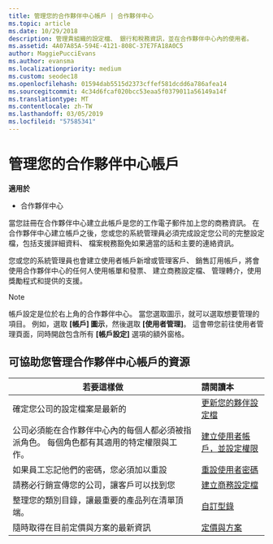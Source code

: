 ```yaml
---
title: 管理您的合作夥伴中心帳戶 | 合作夥伴中心
ms.topic: article
ms.date: 10/29/2018
description: 管理貴組織的設定檔、 銀行和稅務資訊，並在合作夥伴中心內的使用者。
ms.assetid: 4A07A85A-594E-4121-808C-37E7FA18A0C5
author: MaggiePucciEvans
ms.author: evansma
ms.localizationpriority: medium
ms.custom: seodec18
ms.openlocfilehash: 01594dab5515d2373cffef581dcdd6a786afea14
ms.sourcegitcommit: 4c34d6fcaf020bcc53eaa5f0379011a56149a14f
ms.translationtype: MT
ms.contentlocale: zh-TW
ms.lasthandoff: 03/05/2019
ms.locfileid: "57585341"
---
```

# <a name="manage-your-partner-center-account"></a>管理您的合作夥伴中心帳戶

**適用於**

-  合作夥伴中心

當您註冊在合作夥伴中心建立此帳戶是您的工作電子郵件加上您的商務資訊。 在合作夥伴中心建立帳戶之後，您或您的系統管理員必須完成設定您公司的完整設定檔，包括支援詳細資料、 檔案稅務豁免如果適當的話和主要的連絡資訊。 

您或您的系統管理員也會建立使用者帳戶新增或管理客戶、 銷售訂用帳戶，將會使用合作夥伴中心的任何人使用帳單和發票、 建立商務設定檔、 管理轉介，使用獎勵程式和提供的支援。

>[!NOTE]
>帳戶設定是位於右上角的合作夥伴中心。 當您選取圖示，就可以選取想要管理的項目。 例如，選取 **\[帳戶\] 圖示**，然後選取 **\[使用者管理\]**。 這會帶您前往使用者管理頁面，同時開啟包含所有 **\[帳戶設定\]** 選項的額外窗格。


## <a name="resources-to-help-you-manage-your-partner-center-account"></a>可協助您管理合作夥伴中心帳戶的資源

|**若要這樣做**   |**請閱讀本**   |
|-----------------------|:-----------------------|
|確定您公司的設定檔案是最新的   |[更新您的夥伴設定檔](update-your-partner-profile.md)|
|公司必須能在合作夥伴中心內的每個人都必須被指派角色。 每個角色都有其適用的特定權限與工作。|[建立使用者帳戶，並設定權限](create-user-accounts-and-set-permissions.md)|
|如果員工忘記他們的密碼，您必須加以重設  |[重設使用者密碼](reset-a-user-password.md)|
|請務必行銷宣傳您的公司，讓客戶可以找到您   |[建立商務設定檔](create-a-marketing-profile.md)|
|整理您的類別目錄，讓最重要的產品列在清單頂端。   |[自訂型錄](customize-the-catalog.md)|
|隨時取得在目前定價與方案的最新資訊   |[定價與方案](pricing-and-offers.md)|













 

 



